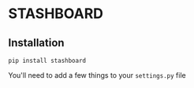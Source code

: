 # STASHBOARD

## Installation 

    pip install stashboard
    
You'll need to add a few things to your `settings.py` file
    
    
